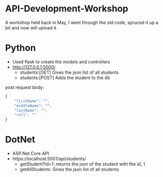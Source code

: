 # API-Development-Workshop
A workshop held back in May, I went through the old code, spruced it up a bit and now will upload it
# Python
- Used flask to create the models and controllers
- http://127.0.0.1:5000/
  - students:[GET] Gives the json list of all students
  - students:[POST] Adds the student to the db 

post request body:
```javascript
{
    "firstName": "",
    "middleName": "",
    "lastName": "",
    "roll": ""
}
```
# DotNet
- ASP.Net Core API
- https://localhost:5001/api/students/
  - getStudent?id=1: returns the json of the student with the id, 1
  - getAllStudents: Gives the json list of all students

